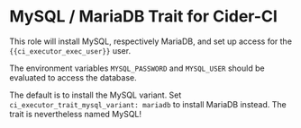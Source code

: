 
MySQL / MariaDB Trait for Cider-CI
==================================================================

This role will install  MySQL, respectively MariaDB, and set up access
for the `{{ci_executor_exec_user}}` user.

The environment variables `MYSQL_PASSWORD` and `MYSQL_USER` should be evaluated
to access the database.

The default is to install the MySQL variant. Set
`ci_executor_trait_mysql_variant: mariadb` to install MariaDB instead. The
trait is nevertheless named MySQL!

